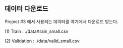 ## 데이터 다운로드

Project #3 에서 사용되는 데이터를 여기에서 다운로드 받는다.

(1) Train : ./data/train_small.csv

(2) Validation : ./data/valid_small.csv
